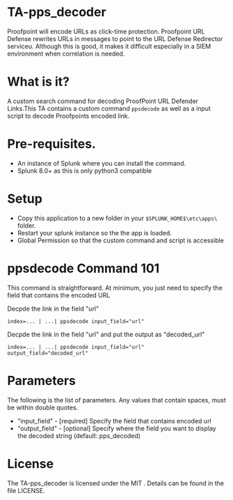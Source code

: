 # TA-pps_decoder


Proofpoint will encode URLs as click-time protection. Proofpoint URL Defense rewrites URLs in messages to point to the URL Defense Redirector serviceu. Although this is good, it makes it difficult especially in a SIEM environment when correlation is needed.

# What is it?

A custom search command for decoding ProofPoint URL Defender Links.This TA contains a custom command `ppsdecode` as well as a input script to decode Proofpoints encoded link.

# Pre-requisites.

* An instance of Splunk where you can install the command.
* Splunk 8.0+ as this is only python3 compatible 

# Setup

* Copy this application to a new folder in your `$SPLUNK_HOME$\etc\apps\` folder.
* Restart your splunk instance so the the app is loaded.
* Global Permission so that the custom command and script is accessible

# ppsdecode Command 101

This command is straightforward. At minimum, you just need to specify the field that contains the encoded URL

Decpde the link in the field "url"
```
index=... | ...| ppsdecode input_field="url" 
```

Decpde the link in the field "url" and put the output as "decoded_url"
```
index=... | ...| ppsdecode input_field="url"  output_field="decoded_url"
```



# Parameters

The following is the list of parameters. Any values that contain spaces, must be within double quotes.

*  "input_field"   - [required]  Specify the field that contains encoded url
*  "output_field"  - [optional]  Specify where the field you want to display the decoded string (default: pps_decoded)



# License

The TA-pps_decoder is licensed under the MIT . Details can be found in the file LICENSE.
